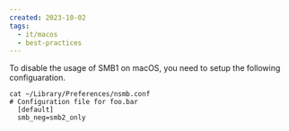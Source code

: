 ```yaml
---
created: 2023-10-02
tags:
  - it/macos
  - best-practices
---
```

To disable the usage of SMB1 on macOS, you need to setup the following configuaration.

```shell
cat ~/Library/Preferences/nsmb.conf
# Configuration file for foo.bar
  [default]
  smb_neg=smb2_only
```
